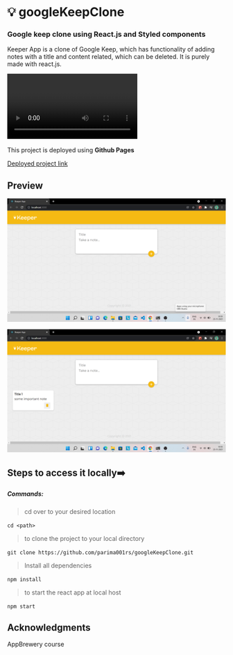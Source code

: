 # 💡 googleKeepClone

### Google keep clone using React.js and Styled components

Keeper App is a clone of Google Keep, which has functionality of adding notes with a title and content related, which can be deleted. It is purely made with react.js.

![Demo video](/public/images/demoVideo.mp4)

This project is deployed using **Github Pages** 

[Deployed project link]()

## Preview

![banner1](/public/images/banner1.png)

![banner2](/public/images/banner2.png)

## Steps to access it locally➡️

##### Commands:

> cd over to your desired location

```cd <path>```

> to clone the project to your local directory

`git clone https://github.com/parima001rs/googleKeepClone.git`

> Install all dependencies

`npm install`

> to start the react app at local host

`npm start`

## Acknowledgments

AppBrewery course
